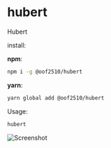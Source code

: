 # hubert

Hubert

install:

__npm__:
```bash
npm i -g @oof2510/hubert
```
__yarn__:
```bash
yarn global add @oof2510/hubert
```

Usage:

```bash
hubert
```

![Screenshot](https://media.discordapp.net/attachments/829066787693002823/874726353503662154/unknown.png)
